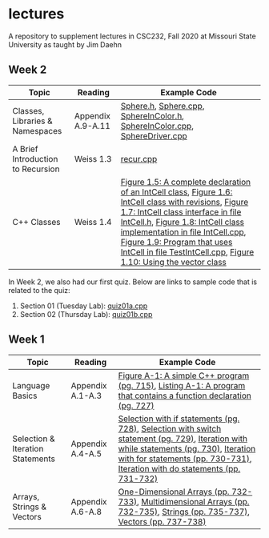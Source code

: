 # lectures

A repository to supplement lectures in CSC232, Fall 2020 at Missouri State University as taught by Jim Daehn

## Week 2

Topic                             | Reading           | Example Code
----------------------------------|-------------------|-------------
Classes, Libraries & Namespaces   | Appendix A.9-A.11 | [Sphere.h](src/review/Sphere.h), [Sphere.cpp](src/review/Sphere.cpp), [SphereInColor.h](src/review/SphereInColor.h), [SphereInColor.cpp](src/review/SphereInColor.cpp), [SphereDriver.cpp](src/review/SphereDriver.cpp)
A Brief Introduction to Recursion | Weiss 1.3         | [recur.cpp](src/weiss/recur.cpp)
C++ Classes                       | Weiss 1.4         | [Figure 1.5: A complete declaration of an IntCell class](src/weiss/IntCellInline.h), [Figure 1.6: IntCell class with revisions](src/weiss/IntCellInlineInitialization.h), [Figure 1.7: IntCell class interface in file IntCell.h](src/weiss/IntCell.h), [Figure 1.8: IntCell class implementation in file IntCell.cpp](src/weiss/IntCell.cpp), [Figure 1.9: Program that uses IntCell in file TestIntCell.cpp](src/weiss/TestIntCell.cpp), [Figure 1.10: Using the vector class](src/weiss/UseVector.cpp)

In Week 2, we also had our first quiz. Below are links to sample code that is related to the quiz:

1. Section 01 (Tuesday Lab): [quiz01a.cpp](src/quiz/quiz01a.cpp)
1. Section 02 (Thursday Lab): [quiz01b.cpp](src/quiz/quiz01b.cpp)

## Week 1

Topic                            | Reading          | Example Code
---------------------------------|------------------|-------------
Language Basics                  | Appendix A.1-A.3 | [Figure A-1: A simple C++ program (pg. 715)](src/review/fig-a1.cpp), [Listing A-1: A program that contains a function declaration (pg. 727)](src/review/listing-a1.cpp)
Selection & Iteration Statements | Appendix A.4-A.5 | [Selection with if statements (pg. 728)](src/review/selection_if.cpp), [Selection with switch statement (pg. 729)](src/review/selection_switch.cpp), [Iteration with while statements (pg. 730)](src/review/iteration_while.cpp), [Iteration with for statements (pp. 730-731)](src/review/iteration_for.cpp), [Iteration with do statements (pp. 731-732)](src/review/iteration_do.cpp)
Arrays, Strings & Vectors        | Appendix A.6-A.8 | [One-Dimensional Arrays (pp. 732-733)](src/review/one_d_array.cpp), [Multidimensional Arrays (pp. 732-735)](src/review/multi_d_array.cpp), [Strings (pp. 735-737)](src/review/strings.cpp), [Vectors (pp. 737-738)](src/review/vectors.cpp)
